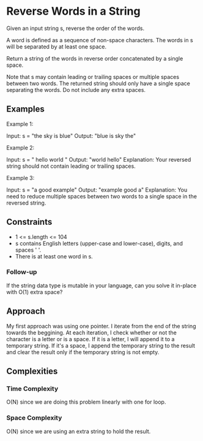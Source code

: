 # Reverse Words in a String

Given an input string s, reverse the order of the words.

A word is defined as a sequence of non-space characters. The words in s will be separated by at least one space.

Return a string of the words in reverse order concatenated by a single space.

Note that s may contain leading or trailing spaces or multiple spaces between two words. The returned string should only have a single space separating the words. Do not include any extra spaces.

## Examples

Example 1:

Input: s = "the sky is blue"
Output: "blue is sky the"

Example 2:

Input: s = " hello world "
Output: "world hello"
Explanation: Your reversed string should not contain leading or trailing spaces.

Example 3:

Input: s = "a good example"
Output: "example good a"
Explanation: You need to reduce multiple spaces between two words to a single space in the reversed string.

## Constraints

- 1 <= s.length <= 104
- s contains English letters (upper-case and lower-case), digits, and spaces ' '.
- There is at least one word in s.

### Follow-up

If the string data type is mutable in your language, can you solve it in-place with O(1) extra space?

## Approach

My first approach was using one pointer. I iterate from the end of the string towards the beggining. At each iteration, I check whether or not the character is a letter or is a space. If it is a letter, I will append it to a temporary string. If it's a space, I append the temporary string to the result and clear the result only if the temporary string is not empty.

## Complexities

### Time Complexity

O(N) since we are doing this problem linearly with one for loop.

### Space Complexity

O(N) since we are using an extra string to hold the result.
